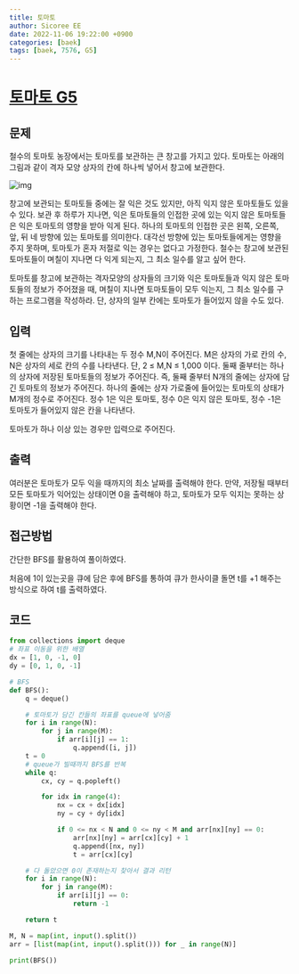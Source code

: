 ```yaml
---
title: 토마토
author: Sicoree EE
date: 2022-11-06 19:22:00 +0900
categories: [baek]
tags: [baek, 7576, G5]
---
```


# [토마토 G5](https://www.acmicpc.net/problem/7576)

## 문제

철수의 토마토 농장에서는 토마토를 보관하는 큰 창고를 가지고 있다. 토마토는 아래의 그림과 같이 격자 모양 상자의 칸에 하나씩 넣어서 창고에 보관한다. 

![img](https://upload.acmicpc.net/de29c64f-dee7-4fe0-afa9-afd6fc4aad3a/-/preview/)

창고에 보관되는 토마토들 중에는 잘 익은 것도 있지만, 아직 익지 않은 토마토들도 있을 수 있다. 보관 후 하루가 지나면, 익은 토마토들의 인접한 곳에 있는 익지 않은 토마토들은 익은 토마토의 영향을 받아 익게 된다. 하나의 토마토의 인접한 곳은 왼쪽, 오른쪽, 앞, 뒤 네 방향에 있는 토마토를 의미한다. 대각선 방향에 있는 토마토들에게는 영향을 주지 못하며, 토마토가 혼자 저절로 익는 경우는 없다고 가정한다. 철수는 창고에 보관된 토마토들이 며칠이 지나면 다 익게 되는지, 그 최소 일수를 알고 싶어 한다.

토마토를 창고에 보관하는 격자모양의 상자들의 크기와 익은 토마토들과 익지 않은 토마토들의 정보가 주어졌을 때, 며칠이 지나면 토마토들이 모두 익는지, 그 최소 일수를 구하는 프로그램을 작성하라. 단, 상자의 일부 칸에는 토마토가 들어있지 않을 수도 있다.

## 입력

첫 줄에는 상자의 크기를 나타내는 두 정수 M,N이 주어진다. M은 상자의 가로 칸의 수, N은 상자의 세로 칸의 수를 나타낸다. 단, 2 ≤ M,N ≤ 1,000 이다. 둘째 줄부터는 하나의 상자에 저장된 토마토들의 정보가 주어진다. 즉, 둘째 줄부터 N개의 줄에는 상자에 담긴 토마토의 정보가 주어진다. 하나의 줄에는 상자 가로줄에 들어있는 토마토의 상태가 M개의 정수로 주어진다. 정수 1은 익은 토마토, 정수 0은 익지 않은 토마토, 정수 -1은 토마토가 들어있지 않은 칸을 나타낸다.

토마토가 하나 이상 있는 경우만 입력으로 주어진다.

## 출력

여러분은 토마토가 모두 익을 때까지의 최소 날짜를 출력해야 한다. 만약, 저장될 때부터 모든 토마토가 익어있는 상태이면 0을 출력해야 하고, 토마토가 모두 익지는 못하는 상황이면 -1을 출력해야 한다.

## 접근방법

간단한 BFS를 활용하여 풀이하였다.

처음에 1이 있는곳을 큐에 담은 후에 BFS를 통하여 큐가 한사이클 돌면 t를 +1 해주는 방식으로 하여 t를 출력하였다.

## 코드

```python
from collections import deque
# 좌표 이동을 위한 배열
dx = [1, 0, -1, 0]
dy = [0, 1, 0, -1]

# BFS
def BFS():
    q = deque()

    # 토마토가 담긴 칸들의 좌표를 queue에 넣어줌
    for i in range(N):
        for j in range(M):
            if arr[i][j] == 1:
                q.append([i, j])
    t = 0
    # queue가 빌때까지 BFS를 반복
    while q:
        cx, cy = q.popleft()

        for idx in range(4):
            nx = cx + dx[idx]
            ny = cy + dy[idx]

            if 0 <= nx < N and 0 <= ny < M and arr[nx][ny] == 0:
                arr[nx][ny] = arr[cx][cy] + 1
                q.append([nx, ny])
                t = arr[cx][cy]

    # 다 돌았으면 0이 존재하는지 찾아서 결과 리턴
    for i in range(N):
        for j in range(M):
            if arr[i][j] == 0:
                return -1

    return t

M, N = map(int, input().split())
arr = [list(map(int, input().split())) for _ in range(N)]

print(BFS())
```
